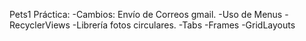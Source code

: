 Pets1 Práctica:
-Cambios: Envío de Correos gmail.
-Uso de Menus
-RecyclerViews
-Librería fotos circulares.
-Tabs
-Frames
-GridLayouts

